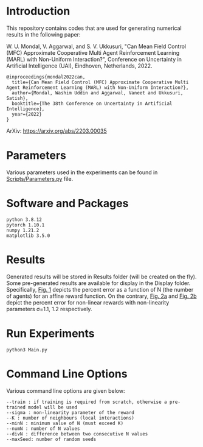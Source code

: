 # Introduction

This repository contains codes that are used for generating numerical results in the following paper: 

W. U. Mondal, V. Aggarwal, and S. V. Ukkusuri, "Can Mean Field Control (MFC) Approximate Cooperative Multi Agent 
Reinforcement Learning (MARL) with Non-Uniform Interaction?", Conference on Uncertainty in Artificial Intelligence (UAI), 
Eindhoven, Netherlands, 2022.

```
@inproceedings{mondal2022can,
  title={Can Mean Field Control (MFC) Approximate Cooperative Multi Agent Reinforcement Learning (MARL) with Non-Uniform Interaction?},
  author={Mondal, Washim Uddin and Aggarwal, Vaneet and Ukkusuri, Satish},
  booktitle={The 38th Conference on Uncertainty in Artificial Intelligence},
  year={2022}
}
```
 
ArXiv: https://arxiv.org/abs/2203.00035


# Parameters

Various parameters used in the experiments can be found in [Scripts/Parameters.py](https://github.com/washim-uddin-mondal/UAI2022/blob/main/Scripts/Parameters.py) file.

# Software and Packages

```
python 3.8.12
pytorch 1.10.1
numpy 1.21.2
matplotlib 3.5.0
```
# Results

Generated results will be stored in Results folder (will be created on the fly).
Some pre-generated results are available for display in the Display folder. Specifically, 
[Fig. 1](https://github.com/washim-uddin-mondal/UAI2022/blob/main/Display/Fig1.png) depicts the percent error
as a function of N (the number of agents) for an affine reward function. On the contrary, 
[Fig. 2a](https://github.com/washim-uddin-mondal/UAI2022/blob/main/Display/Fig2a.png) and 
[Fig. 2b](https://github.com/washim-uddin-mondal/UAI2022/blob/main/Display/Fig2b.png) depict the 
percent error for non-linear rewards with non-linearity parameters σ=1.1, 1.2 respectively.

# Run Experiments

```
python3 Main.py
```

# Command Line Options

Various command line options are given below:

```
--train : if training is required from scratch, otherwise a pre-trained model will be used  
--sigma : non-linearity parameter of the reward  
--K : number of neighbours (local interactions)  
--minN : minimum value of N (must exceed K)  
--numN : number of N values  
--divN : difference between two consecutive N values  
--maxSeed: number of random seeds 
```